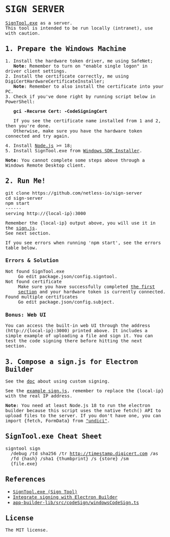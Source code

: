 # <samp>SIGN SERVER</samp>

<samp>[SignTool.exe](https://learn.microsoft.com/en-us/dotnet/framework/tools/signtool-exe) as a server.</samp><br>
<samp>This tool is intended to be run locally (intranet), use with caution.</samp>

## <samp>1. Prepare the Windows Machine</samp>

<p>
  <samp>1. Install the hardware token driver, me using SafeNet;</samp><br>
  <samp>&nbsp;&nbsp;&nbsp;<strong>Note</strong>: Remember to turn on "enable single logon" in driver client settings.</samp><br>
  <samp>2. Install the certificate correctly, me using DigiCertHardwareCertificateInstaller;</samp><br>
  <samp>&nbsp;&nbsp;&nbsp;<strong>Note</strong>: Remember to also install the certificate into your PC.</samp><br>
  <samp>3. Check if you've done right by running script below in PowerShell:</samp>
</p>
<p>
  <samp>&nbsp;&nbsp;&nbsp;<strong>gci -Recurse Cert: -CodeSigningCert</strong></samp>
</p>
<p>
  <samp>&nbsp;&nbsp;&nbsp;If you see the certificate name installed from 1 and 2, then you're done.</samp><br>
  <samp>&nbsp;&nbsp;&nbsp;Otherwise, make sure you have the hardware token connected and try again.</samp><br>
</p>
<p>
  <samp>4. Install <a href="https://nodejs.org" target="_blank">Node.js</a> &gt;= 18;</samp><br>
  <samp>5. Install SignTool.exe from <a href="https://developer.microsoft.com/en-us/windows/downloads/windows-sdk" target="_blank">Windows SDK Installer</a>.</samp>
</p>

<samp><strong>Note</strong>: You cannot complete some steps above through a Windows Remote Desktop client.</samp>

## <samp>2. Run Me!</samp>

<p>
  <samp>git clone https://github.com/netless-io/sign-server</samp><br>
  <samp>cd sign-server</samp><br>
  <samp>npm start</samp><br>
  <samp>------</samp><br>
  <samp>serving http://{local-ip}:3000</samp>
</p>

<samp>Remember the {local-ip} output above, you will use it in the <a href="https://www.electron.build/tutorials/code-signing-windows-apps-on-unix#integrate-signing-with-electron-builder" target="_blank">sign.js</a>.</samp><br>
<samp>See next section.</samp>

<samp>If you see errors when running 'npm start', see the errors table below.</samp>

### <samp>Errors & Solution</samp>

<dl>
  <dt><samp>Not found SignTool.exe</samp></dt>
  <dd><samp>Go edit package.json/config.signtool.</samp></dd>
  <dt><samp>Not found certificate</samp></dt>
  <dd><samp>Make sure you have successfully completed <a href="#1-prepare-the-windows-machine">the first section</a> and your hardware token is currently connected.</samp></dd>
  <dt><samp>Found multiple certificates</samp></dt>
  <dd><samp>Go edit package.json/config.subject.</samp></dd>
</dl>

### <samp>Bonus: Web UI</samp>

<samp>You can access the built-in web UI through the address (http://{local-ip}:3000) printed above. It includes a simple example of uploading a file and sign it. You can test the code signing there before hitting the next section.</samp>

## <samp>3. Compose a sign.js for Electron Builder</samp>

<samp>See the <a href="https://www.electron.build/tutorials/code-signing-windows-apps-on-unix#integrate-signing-with-electron-builder" target="_blank">doc</a> about using custom signing.</samp>

<samp>See the <a href="./example-sign.js">example sign.js</a>, remember to replace the {local-ip} with the real IP address.</samp>

<samp><strong>Note</strong>: You need at least Node.js 18 to run the electron builder because this script uses the native fetch() API to upload files to the server. If you don't have one, you can import {fetch, FormData} from <a href="https://www.npmjs.com/package/undici" target="_blank">"undici"</a>.</samp>

## <samp>SignTool.exe Cheat Sheet</samp>

<samp>signtool sign<br>
&nbsp;&nbsp;/debug /td sha256 /tr http://timestamp.digicert.com /as<br>
&nbsp;&nbsp;/fd {hash} /sha1 {thumbprint} /s {store} /sm<br>
&nbsp;&nbsp;{file.exe}</samp>

## <samp>References</samp>

- [<samp>SignTool.exe (Sign Tool)</samp>](https://learn.microsoft.com/en-us/dotnet/framework/tools/signtool-exe)
- [<samp>Integrate signing with Electron Builder</samp>](https://www.electron.build/tutorials/code-signing-windows-apps-on-unix#integrate-signing-with-electron-builder)
- <samp>[app-builder-lib/src/codeSign/windowsCodeSign.ts](https://github.com/electron-userland/electron-builder/blob/-/packages/app-builder-lib/src/codeSign/windowsCodeSign.ts)</samp>

## <samp>License</samp>

<samp>The MIT license.</samp>
